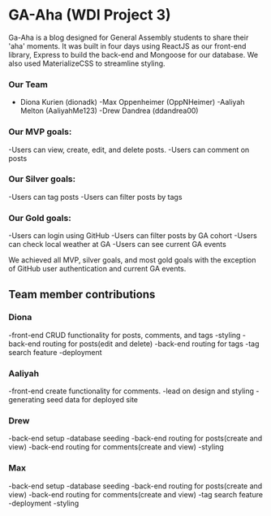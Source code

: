 # GA-Aha (WDI Project 3)

Ga-Aha is a blog designed for General Assembly students to share their 'aha' moments. It was built in four days using ReactJS as our front-end library, Express to build the back-end and Mongoose for our database. We also used MaterializeCSS to streamline styling.

### Our Team
* Diona Kurien (dionadk)
-Max Oppenheimer (OppNHeimer)
-Aaliyah Melton (AaliyahMe123)
-Drew Dandrea (ddandrea00)

### Our MVP goals:
-Users can view, create, edit, and delete posts.
-Users can comment on posts

### Our Silver goals:
-Users can tag posts
-Users can filter posts by tags

### Our Gold goals:
-Users can login using GitHub
-Users can filter posts by GA cohort
-Users can check local weather at GA
-Users can see current GA events

We achieved all MVP, silver goals, and most gold goals with the exception of GitHub user authentication and current GA events.

## Team member contributions

### Diona
  -front-end CRUD functionality for posts, comments, and tags
  -styling
  -back-end routing for posts(edit and delete) 
  -back-end routing for tags
  -tag search feature
  -deployment

### Aaliyah
  -front-end create functionality for comments.
  -lead on design and styling
  -generating seed data for deployed site

### Drew
  -back-end setup
  -database seeding 
  -back-end routing for posts(create and view)
  -back-end routing for comments(create and view)
  -styling

### Max
  -back-end setup
  -database seeding
  -back-end routing for posts(create and view)
  -back-end routing for comments(create and view)
  -tag search feature
  -deployment
  -styling
  
